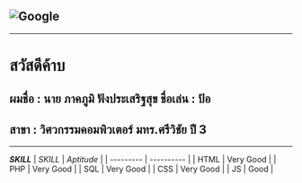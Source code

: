 ![Google ](https://i.pinimg.com/originals/8c/88/73/8c88739aa51efb2ed8dcd451cffde43e.jpg)
---
---
# **สวัสดีค้าบ**
## ผมชื่อ : นาย ภาคภูมิ ฟังประเสริฐสุข     ชื่อเล่น : ป้อ
## สาขา : วิศวกรรมคอมพิวเตอร์ มทร.ศรีวิชัย ปี 3

---
**_SKILL_**
| _SKILL_ | _Aptitude_ |
| --------- | ---------- |
|  HTML   |    Very Good   |
|   PHP   |    Very Good   |
|   SQL   |    Very Good   |
|   CSS   |    Very Good   |
|   JS   |    Good   |